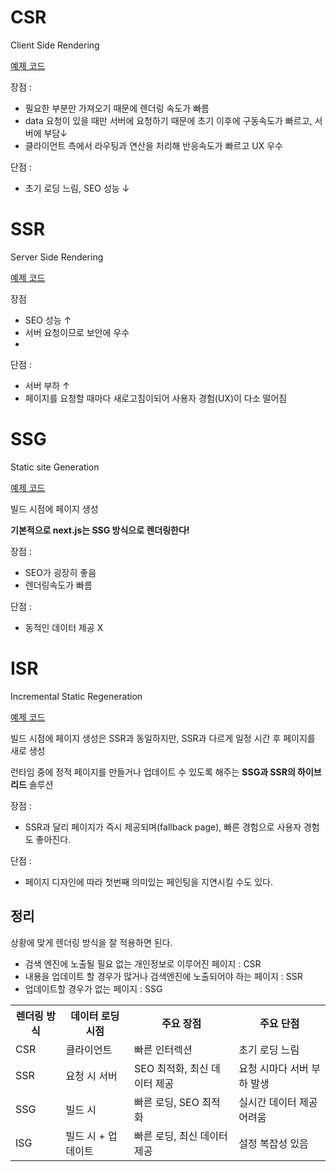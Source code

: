 
# CSR

Client Side Rendering

[예제 코드](https://github.com/jeongHyeonu/nextjs_project/blob/main/app/jhw/csr/page.tsx)

장점 :

 - 필요한 부분만 가져오기 때문에 렌더링 속도가 빠름
 - data 요청이 있을 때만 서버에 요청하기 때문에 초기 이후에 구동속도가 빠르고, 서버에 부담↓
 - 클라이언트 측에서 라우팅과 연산을 처리해 반응속도가 빠르고 UX 우수

단점 :
- 초기 로딩 느림, SEO 성능 ↓

# SSR

Server Side Rendering

[예제 코드](https://github.com/jeongHyeonu/nextjs_project/blob/main/app/jhw/ssr/page.tsx)

장점
- SEO 성능 ↑
- 서버 요청이므로 보안에 우수 
- 
단점 :
 - 서버 부하 ↑
- 페이지를 요청할 때마다 새로고침이되어 사용자 경험(UX)이 다소 떨어짐

# SSG

Static site Generation

[예제 코드](https://github.com/jeongHyeonu/nextjs_project/blob/main/app/jhw/ssg/page.tsx)


빌드 시점에 페이지 생성

**기본적으로 next.js는 SSG 방식으로 렌더링한다!**

장점 : 
- SEO가 굉장히 좋음
- 렌더링속도가 빠름

단점 :
- 동적인 데이터 제공 X
  
# ISR

Incremental Static Regeneration

[예제 코드](https://github.com/jeongHyeonu/nextjs_project/blob/main/app/jhw/isr/page.tsx)

빌드 시점에 페이지 생성은 SSR과 동일하지만, SSR과 다르게 일정 시간 후 페이지를 새로 생성

런타임 중에 정적 페이지를 만들거나 업데이트 수 있도록 해주는 **SSG과 SSR의 하이브리드** 솔루션

장점 :
- SSR과 달리 페이지가 즉시 제공되며(fallback page), 빠른 경험으로 사용자 경험도 좋아진다.

단점 :
- 페이지 디자인에 따라 첫번째 의미있는 페인팅을 지연시킬 수도 있다.

## 정리

 상황에 맞게 렌더링 방식을 잘 적용하면 된다.
 - 검색 엔진에 노출될 필요 없는 개인정보로 이루어진 페이지 : CSR
 - 내용을 업데이트 할 경우가 많거나 검색엔진에 노출되어야 하는 페이지 : SSR
 - 업데이트할 경우가 없는 페이지 : SSG
  
<table>
    <tr>
        <th>렌더링 방식</th>
        <th>데이터 로딩 시점</th>
        <th>주요 장점</th>
        <th>주요 단점</th>
    </tr>
    <tr>
        <td>CSR</td>
        <td>클라이언트</td>
        <td>빠른 인터렉션</td>
        <td>초기 로딩 느림</td>
    </tr>
    <tr>
        <td>SSR</td>
        <td>요청 시 서버</td>
        <td>SEO 최적화, 최신 데이터 제공</td>
        <td>요청 시마다 서버 부하 발생</td>
    </tr>
    <tr>
        <td>SSG</td>
        <td>빌드 시</td>
        <td>빠른 로딩, SEO 최적화</td>
        <td>실시간 데이터 제공 어려움</td>
    </tr>
    <tr>
        <td>ISG</td>
        <td>빌드 시 + 업데이트</td>
        <td>빠른 로딩, 최신 데이터 제공</td>
        <td>설정 복잡성 있음</td>
    </tr>
</table>